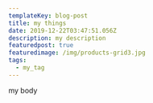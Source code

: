 ```yaml
---
templateKey: blog-post
title: my things
date: 2019-12-22T03:47:51.056Z
description: my description
featuredpost: true
featuredimage: /img/products-grid3.jpg
tags:
  - my_tag
---
```

my body
